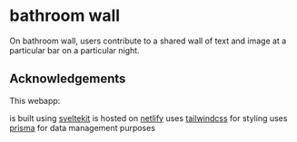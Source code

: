 # bathroom wall

On bathroom wall, users contribute to a shared wall of text and image at a particular bar on a particular night.

## Acknowledgements

This webapp: 

is built using [sveltekit](https://kit.svelte.dev)
is hosted on [netlify](https://www.netlify.com)
uses [tailwindcss](https://tailwindcss.com) for styling
uses [prisma](https://www.prisma.io) for data management purposes
